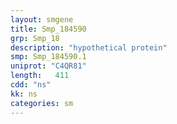 ```yaml
---
layout: smgene
title: Smp_184590
grp: Smp_18
description: "hypothetical protein"
smp: Smp_184590.1
uniprot: "C4QR81"
length:   411
cdd: "ns"
kk: ns
categories: sm
---
```

